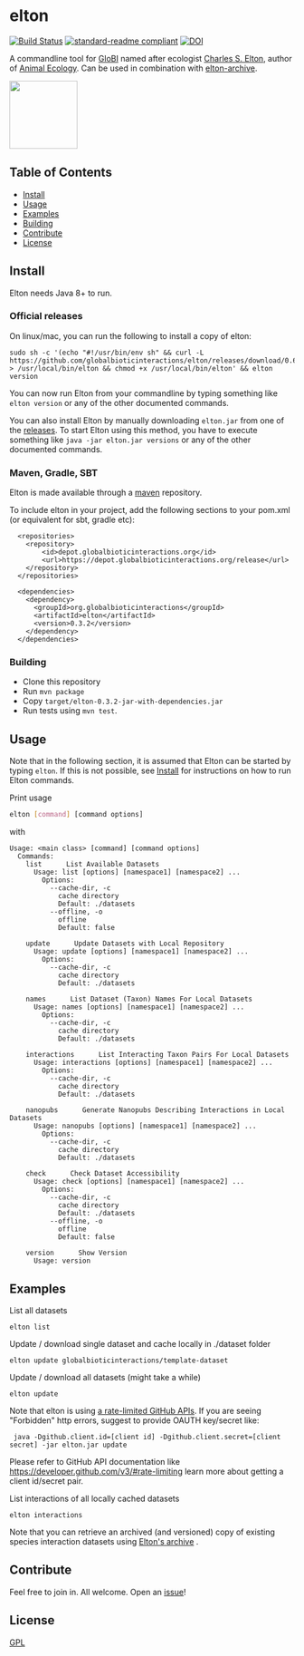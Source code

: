 # elton

[![Build Status](https://travis-ci.org/globalbioticinteractions/elton.svg?branch=master)](https://travis-ci.org/globalbioticinteractions/elton) [![standard-readme compliant](https://img.shields.io/badge/standard--readme-OK-green.svg?style=flat-square)](https://github.com/RichardLitt/standard-readme)
[![DOI](https://zenodo.org/badge/103732996.svg)](https://zenodo.org/badge/latestdoi/103732996)

 A commandline tool for [GloBI](https://globalbioticinteraction.org) named after ecologist [Charles S. Elton](https://en.wikipedia.org/wiki/Charles_Sutherland_Elton), author of [Animal Ecology](https://doi.org/10.5962/bhl.title.7435). Can be used in combination with [elton-archive](https://github.com/globalbioticinteractions/elton-archive).

<a href="http://globalbioticinteractions.org/">
  <img src="http://www.globalbioticinteractions.org/assets/globi.svg" height="120">
</a>

## Table of Contents

- [Install](#install)
- [Usage](#usage)
- [Examples](#examples)
- [Building](#building)
- [Contribute](#contribute)
- [License](#license)

## Install

Elton needs Java 8+ to run. 

### Official releases


On linux/mac, you can run the following to install a copy of elton:

```console
sudo sh -c '(echo "#!/usr/bin/env sh" && curl -L https://github.com/globalbioticinteractions/elton/releases/download/0.6.1/elton.jar) > /usr/local/bin/elton && chmod +x /usr/local/bin/elton' && elton version
```

You can now run Elton from your commandline by typing something like ```elton version``` or any of the other documented commands.

You can also install Elton by manually downloading `elton.jar` from one of the [releases](https://github.com/globalbioticinteractions/elton/releases). To start Elton using this method, you have to execute something like ```java -jar elton.jar versions``` or any of the other documented commands.

### Maven, Gradle, SBT
Elton is made available through a [maven](https://maven.apache.org) repository.

To include elton in your project, add the following sections to your pom.xml (or equivalent for sbt, gradle etc):
```
  <repositories>
    <repository>
        <id>depot.globalbioticinteractions.org</id>
        <url>https://depot.globalbioticinteractions.org/release</url>
    </repository>
  </repositories>

  <dependencies>
    <dependency>
      <groupId>org.globalbioticinteractions</groupId>
      <artifactId>elton</artifactId>
      <version>0.3.2</version>
    </dependency>
  </dependencies>
```

### Building

* Clone this repository
* Run `mvn package`
* Copy `target/elton-0.3.2-jar-with-dependencies.jar`
* Run tests using `mvn test`.

## Usage
Note that in the following section, it is assumed that Elton can be started by typing ```elton```. If this is not possible, see [Install](#install) for instructions on how to run Elton commands.


Print usage
```sh
elton [command] [command options]
```

with

```
Usage: <main class> [command] [command options]
  Commands:
    list      List Available Datasets
      Usage: list [options] [namespace1] [namespace2] ...
        Options:
          --cache-dir, -c
            cache directory
            Default: ./datasets
          --offline, -o
            offline
            Default: false

    update      Update Datasets with Local Repository
      Usage: update [options] [namespace1] [namespace2] ...
        Options:
          --cache-dir, -c
            cache directory
            Default: ./datasets

    names      List Dataset (Taxon) Names For Local Datasets
      Usage: names [options] [namespace1] [namespace2] ...
        Options:
          --cache-dir, -c
            cache directory
            Default: ./datasets

    interactions      List Interacting Taxon Pairs For Local Datasets
      Usage: interactions [options] [namespace1] [namespace2] ...
        Options:
          --cache-dir, -c
            cache directory
            Default: ./datasets

    nanopubs      Generate Nanopubs Describing Interactions in Local Datasets
      Usage: nanopubs [options] [namespace1] [namespace2] ...
        Options:
          --cache-dir, -c
            cache directory
            Default: ./datasets

    check      Check Dataset Accessibility
      Usage: check [options] [namespace1] [namespace2] ...
        Options:
          --cache-dir, -c
            cache directory
            Default: ./datasets
          --offline, -o
            offline
            Default: false

    version      Show Version
      Usage: version
```

## Examples 

List all datasets 

```elton list```

Update / download single dataset and cache locally in ./dataset folder

```elton update globalbioticinteractions/template-dataset```

Update / download all datasets (might take a while)

```elton update```

Note that elton is using [a rate-limited GitHub APIs](https://developer.github.com/v3/#rate-limiting). If you are seeing "Forbidden" http errors, suggest to provide OAUTH key/secret like:

``` java -Dgithub.client.id=[client id] -Dgithub.client.secret=[client secret] -jar elton.jar update```

Please refer to GitHub API documentation like https://developer.github.com/v3/#rate-limiting learn more about getting a client id/secret pair.

List interactions of all locally cached datasets

```elton interactions```

Note that you can retrieve an archived (and versioned) copy of existing species interaction datasets using [Elton's archive](https://github.com/globalbiotincinteractions/elton-archive) .

## Contribute

Feel free to join in. All welcome. Open an [issue](https://github.com/globalbioticinteractions/elton/issues)!

## License

[GPL](LICENSE)
